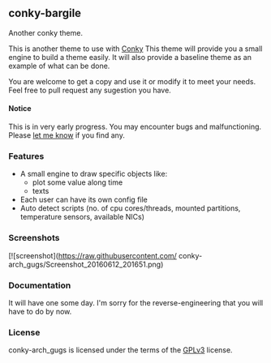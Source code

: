 ## conky-bargile
Another conky theme.

This is another theme to use with [Conky](https://github.com/gugsmonteiro/conky-arch_gugs)
This theme will provide you a small engine to build a theme easily. It will also
provide a baseline theme as an example of what can be done.

You are welcome to get a copy and use it or modify it to meet your needs. Feel
free to pull request any sugestion you have.

#### Notice
This is in very early progress. You may encounter bugs and malfunctioning.
Please [let me know](https://github.com/gugsmonteiro/conky-arch_gugs
) if you
find any.


### Features
 * A small engine to draw specific objects like:
   * plot some value along time
   * texts
 * Each user can have its own config file
 * Auto detect scripts (no. of cpu cores/threads, mounted partitions, temperature sensors, available NICs)

### Screenshots
[![screenshot](https://raw.githubusercontent.com/ conky-arch_gugs/Screenshot_20160612_201651.png)

### Documentation
It will have one some day. I'm sorry for the reverse-engineering that you will
have to do by now.


### License
conky-arch_gugs is licensed under the terms of the [GPLv3](LICENSE.GPL) license.
